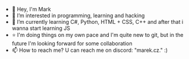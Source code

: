 - 👋 Hey, I'm Mark
- 👀 I’m interested in programming, learning and hacking
- 🌱 I’m currently learning C#, Python, HTML + CSS, C++ and after that i wanna start learning JS
- ⭐ I'm doing things on my own pace and I'm quite new to git, but in the future I'm looking forward for some collaboration
- 📫 How to reach me? U can reach me on discord: "marek.cz." :)

<!---
MarekCZFM/MarekCZFM is a ✨ special ✨ repository because its `README.md` (this file) appears on your GitHub profile.
You can click the Preview link to take a look at your changes.
--->
